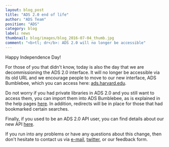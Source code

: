 ```yaml
---
layout: blog_post
title: "ADS 2.0 end of life"
author: "ADS Team"
position: "ADS"
category: blog
label: news
thumbnail: blog/images/blog_2016-07-04_thumb.jpg
comment: "<b>tl; dr</b>: ADS 2.0 will no longer be accessible"
---
```


Happy Independence Day!

For those of you that didn't know, today is also the day that we are decommissioning the ADS 2.0 interface. It will no longer be accessible via its old URL and we encourage people to move to our new interface, ADS Bumblebee, which you can access here: <a href="http://ads.harvard.edu">ads.harvard.edu</a>.

Do not worry if you had private libraries in ADS 2.0 and you still want to access them, you can import them into ADS Bumblebee, as is explained in the help pages <a href="{{ site.baseurl }}/help/libraries/legacy-importing">here</a>. In addition, redirects will be in place for those that had bookmarked certain searches.

Finally, if you used to be an ADS 2.0 API user, you can find details about our new API <a href="https://github.com/adsabs/adsabs-dev-api">here</a>.

If you run into any problems or have any questions about this change, then don't hesitate to contact us via <a href="mailto:adshelp@cfa.harvard.edu">e-mail</a>, <a href="https://twitter.com/adsabs">twitter</a>, or our feedback form.






